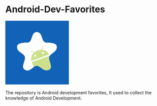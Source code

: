 # Android-Dev-Favorites
![favorite](Images/favorite.png "favorite") 

The repository is Android development favorites, It used to collect the knowledge of Android Development.
